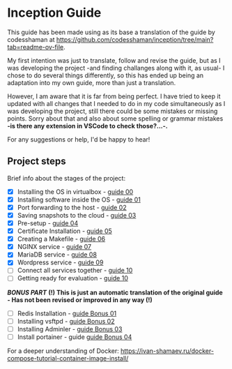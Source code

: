 # Inception Guide

This guide has been made using as its base a translation of the guide by codesshaman at https://github.com/codesshaman/inception/tree/main?tab=readme-ov-file. 

My first intention was just to translate, follow and revise the guide, but as I was developing the project -and finding challanges along with it, as usual- I chose to do several things differently, so this has ended up being an adaptation into my own guide, more than just a translation.

However, I am aware that it is far from being perfect. I have tried to keep it updated with all changes that I needed to do in my code simultaneously as I was developing the project, still there could be some mistakes or missing points. Sorry about that and also about some spelling or grammar mistakes **-is there any extension in VSCode to check those?...-.**

For any suggestions or help, I'd be happy to hear!

## Project steps

Brief info about the stages of the project:

- [x] Installing the OS in virtualbox - [guide 00](https://github.com/pgomez-r/inception/tree/main/guide/00_INSTALL_SYSTEM.md "Installing the OS in virtualbox")
- [x] Installing software inside the OS - [guide 01](https://github.com/pgomez-r/inception/tree/main/guide/01_INSTALL_SOFT.md "Installing software inside the OS")
- [x] Port forwarding to the host - [guide 02](https://github.com/pgomez-r/inception/tree/main/guide/02_PORTS_FORWARDING.md "Forwarding ports to the host")
- [x] Saving snapshots to the cloud - [guide 03](https://github.com/pgomez-r/inception/tree/main/guide/03_CLOUD_STORAGE.md "Saving snapshots to the cloud")
- [x] Pre-setup - [guide 04](https://github.com/pgomez-r/inception/tree/main/guide/04_FIRST_SETTINGS.md "Pre-setup")
- [x] Certificate Installation - [guide 05](https://github.com/pgomez-r/inception/tree/main/guide/05_INSTALL_CERTIFICATE.md "Installing the certificate")
- [x] Creating a Makefile - [guide 06](https://github.com/pgomez-r/inception/tree/main/guide/06_MAKEFILE_CREATION.md "Creating a Makefile")
- [x] NGINX service - [guide 07](https://github.com/pgomez-r/inception/tree/main/guide/07_DOCKER_NGINX.md "nginx Deployment")
- [x] MariaDB service - [guide 08](https://github.com/pgomez-r/inception/tree/main/guide/08_DOCKER_MARIADB.md "mariadb Deployment")
- [x] Wordpress service - [guide 09](https://github.com/pgomez-r/inception/tree/main/guide/09_DOCKER_WORDPRESS.md "Wordpress Deployment")
- [ ] Connect all services together - [guide 10](https://github.com/pgomez-r/inception/tree/main/guide/10_LINK_SERVICES.md "Link Services")
- [ ] Getting ready for evaluation - [guide 10](https://github.com/pgomez-r/inception/tree/main/guide/10_LINK_SERVICES.md "Link Services")

***BONUS PART***
**(!) This is just an automatic translation of the original guide - Has not been revised or improved in any way (!)**
- [ ] Redis Installation - [guide Bonus 01](https://github.com/pgomez-r/inception/tree/main/guide/B1_WORDPRESS_REDIS.md "Installing Redis")
- [ ] Installing vsftpd - [guide Bonus 02](https://github.com/pgomez-r/inception/tree/main/guide/B2_VSFTPD_SERVER.md "Installing vsftpd")
- [ ] Installing Adminler - [guide Bonus 03](https://github.com/pgomez-r/inception/tree/main/guide/B3_INSTALL_ADMINER.md "Install Adminler")
- [ ] Install portainer - guide [guide Bonus 04](https://github.com/pgomez-r/inception/tree/main/guide/B4_PORTAINER_INSTALL.md "Installing the portainer")

For a deeper understanding of Docker:
https://ivan-shamaev.ru/docker-compose-tutorial-container-image-install/
